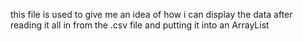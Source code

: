 this file is used to give me an idea of how i can display the data after reading it all in from the .csv file and putting it into an ArrayList

